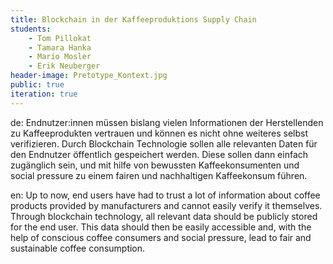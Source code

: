```yaml
---
title: Blockchain in der Kaffeeproduktions Supply Chain 
students:
    - Tom Pillokat
    - Tamara Hanka
    - Mario Mosler
    - Erik Neuberger
header-image: Pretotype_Kontext.jpg
public: true
iteration: true
---
```


de:
Endnutzer:innen müssen bislang vielen Informationen der Herstellenden zu Kaffeeprodukten vertrauen und können es nicht ohne weiteres selbst verifizieren. Durch Blockchain Technologie sollen alle relevanten Daten für den Endnutzer öffentlich gespeichert werden. Diese sollen dann einfach zugänglich sein, und mit hilfe von bewussten Kaffeekonsumenten und social pressure zu einem fairen und nachhaltigen Kaffeekonsum führen.

en:
Up to now, end users have had to trust a lot of information about coffee products provided by manufacturers and cannot easily verify it themselves. Through blockchain technology, all relevant data should be publicly stored for the end user. This data should then be easily accessible and, with the help of conscious coffee consumers and social pressure, lead to fair and sustainable coffee consumption.
